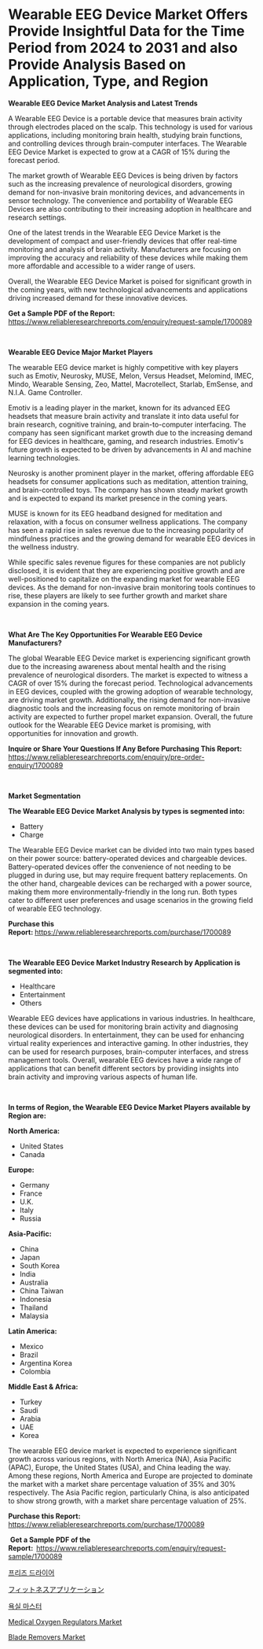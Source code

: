 <p><h1>Wearable EEG Device Market Offers Provide Insightful Data for the Time Period from 2024 to 2031 and also Provide Analysis Based on Application, Type, and Region</h1></p><p><strong>Wearable EEG Device Market Analysis and Latest Trends</strong></p>
<p><p>A Wearable EEG Device is a portable device that measures brain activity through electrodes placed on the scalp. This technology is used for various applications, including monitoring brain health, studying brain functions, and controlling devices through brain-computer interfaces. The Wearable EEG Device Market is expected to grow at a CAGR of 15% during the forecast period.</p><p>The market growth of Wearable EEG Devices is being driven by factors such as the increasing prevalence of neurological disorders, growing demand for non-invasive brain monitoring devices, and advancements in sensor technology. The convenience and portability of Wearable EEG Devices are also contributing to their increasing adoption in healthcare and research settings.</p><p>One of the latest trends in the Wearable EEG Device Market is the development of compact and user-friendly devices that offer real-time monitoring and analysis of brain activity. Manufacturers are focusing on improving the accuracy and reliability of these devices while making them more affordable and accessible to a wider range of users.</p><p>Overall, the Wearable EEG Device Market is poised for significant growth in the coming years, with new technological advancements and applications driving increased demand for these innovative devices.</p></p>
<p><strong>Get a Sample PDF of the Report:&nbsp;</strong> <a href="https://www.reliableresearchreports.com/enquiry/request-sample/1700089">https://www.reliableresearchreports.com/enquiry/request-sample/1700089</a></p>
<p>&nbsp;</p>
<p><strong>Wearable EEG Device Major Market Players</strong></p>
<p><p>The wearable EEG device market is highly competitive with key players such as Emotiv, Neurosky, MUSE, Melon, Versus Headset, Melomind, IMEC, Mindo, Wearable Sensing, Zeo, Mattel, Macrotellect, Starlab, EmSense, and N.I.A. Game Controller.</p><p>Emotiv is a leading player in the market, known for its advanced EEG headsets that measure brain activity and translate it into data useful for brain research, cognitive training, and brain-to-computer interfacing. The company has seen significant market growth due to the increasing demand for EEG devices in healthcare, gaming, and research industries. Emotiv's future growth is expected to be driven by advancements in AI and machine learning technologies.</p><p>Neurosky is another prominent player in the market, offering affordable EEG headsets for consumer applications such as meditation, attention training, and brain-controlled toys. The company has shown steady market growth and is expected to expand its market presence in the coming years.</p><p>MUSE is known for its EEG headband designed for meditation and relaxation, with a focus on consumer wellness applications. The company has seen a rapid rise in sales revenue due to the increasing popularity of mindfulness practices and the growing demand for wearable EEG devices in the wellness industry.</p><p>While specific sales revenue figures for these companies are not publicly disclosed, it is evident that they are experiencing positive growth and are well-positioned to capitalize on the expanding market for wearable EEG devices. As the demand for non-invasive brain monitoring tools continues to rise, these players are likely to see further growth and market share expansion in the coming years.</p></p>
<p>&nbsp;</p>
<p><strong>What Are The Key Opportunities For Wearable EEG Device Manufacturers?</strong></p>
<p><p>The global Wearable EEG Device market is experiencing significant growth due to the increasing awareness about mental health and the rising prevalence of neurological disorders. The market is expected to witness a CAGR of over 15% during the forecast period. Technological advancements in EEG devices, coupled with the growing adoption of wearable technology, are driving market growth. Additionally, the rising demand for non-invasive diagnostic tools and the increasing focus on remote monitoring of brain activity are expected to further propel market expansion. Overall, the future outlook for the Wearable EEG Device market is promising, with opportunities for innovation and growth.</p></p>
<p><strong>Inquire or Share Your Questions If Any Before Purchasing This Report:</strong> <a href="https://www.reliableresearchreports.com/enquiry/pre-order-enquiry/1700089">https://www.reliableresearchreports.com/enquiry/pre-order-enquiry/1700089</a></p>
<p>&nbsp;</p>
<p><strong>Market Segmentation</strong></p>
<p><strong>The Wearable EEG Device Market Analysis by types is segmented into:</strong></p>
<p><ul><li>Battery</li><li>Charge</li></ul></p>
<p><p>The Wearable EEG Device market can be divided into two main types based on their power source: battery-operated devices and chargeable devices. Battery-operated devices offer the convenience of not needing to be plugged in during use, but may require frequent battery replacements. On the other hand, chargeable devices can be recharged with a power source, making them more environmentally-friendly in the long run. Both types cater to different user preferences and usage scenarios in the growing field of wearable EEG technology.</p></p>
<p><strong>Purchase this Report:&nbsp;</strong><a href="https://www.reliableresearchreports.com/purchase/1700089">https://www.reliableresearchreports.com/purchase/1700089</a></p>
<p>&nbsp;</p>
<p><strong>The Wearable EEG Device Market Industry Research by Application is segmented into:</strong></p>
<p><ul><li>Healthcare</li><li>Entertainment</li><li>Others</li></ul></p>
<p><p>Wearable EEG devices have applications in various industries. In healthcare, these devices can be used for monitoring brain activity and diagnosing neurological disorders. In entertainment, they can be used for enhancing virtual reality experiences and interactive gaming. In other industries, they can be used for research purposes, brain-computer interfaces, and stress management tools. Overall, wearable EEG devices have a wide range of applications that can benefit different sectors by providing insights into brain activity and improving various aspects of human life.</p></p>
<p>&nbsp;</p>
<p><strong>In terms of Region, the Wearable EEG Device Market Players available by Region are:</strong></p>
<p>
    <p> <strong> North America: </strong>
        <ul>
            <li>United States</li>
            <li>Canada</li>
        </ul>
        </p> 
    <p> <strong> Europe: </strong>
        <ul>
            <li>Germany</li>
            <li>France</li>
            <li>U.K.</li>
            <li>Italy</li>
            <li>Russia</li>
        </ul>
        </p> 
    <p> <strong> Asia-Pacific: </strong>
        <ul>
            <li>China</li>
            <li>Japan</li>
            <li>South Korea</li>
            <li>India</li>
            <li>Australia</li>
            <li>China Taiwan</li>
            <li>Indonesia</li>
            <li>Thailand</li>
            <li>Malaysia</li>
        </ul>
        </p> 
    <p> <strong> Latin America: </strong>
        <ul>
            <li>Mexico</li>
            <li>Brazil</li>
            <li>Argentina Korea</li>
            <li>Colombia</li>
        </ul>
        </p> 
    <p> <strong> Middle East & Africa: </strong>
        <ul>
            <li>Turkey</li>
            <li>Saudi</li>
            <li>Arabia</li>
            <li>UAE</li>
            <li>Korea</li>
        </ul>
    </p>
    </p>
<p><p>The wearable EEG device market is expected to experience significant growth across various regions, with North America (NA), Asia Pacific (APAC), Europe, the United States (USA), and China leading the way. Among these regions, North America and Europe are projected to dominate the market with a market share percentage valuation of 35% and 30% respectively. The Asia Pacific region, particularly China, is also anticipated to show strong growth, with a market share percentage valuation of 25%.</p></p>
<p><strong>Purchase this Report: </strong><a href="https://www.reliableresearchreports.com/purchase/1700089">https://www.reliableresearchreports.com/purchase/1700089</a></p>
<p>&nbsp;<strong>Get a Sample PDF of the Report:&nbsp;&nbsp;</strong><a href="https://www.reliableresearchreports.com/enquiry/request-sample/1700089">https://www.reliableresearchreports.com/enquiry/request-sample/1700089</a></p>
<p><strong></strong></p>
<p><p><a href="https://github.com/fredrickeglers/Market-Research-Report-List-1/blob/main/55370844000.md">프리즈 드라이어</a></p><p><a href="https://github.com/hwbcz413288296/Market-Research-Report-List-1/blob/main/57635414397.md">フィットネスアプリケーション</a></p><p><a href="https://github.com/bunxhcci35271755/Market-Research-Report-List-1/blob/main/50636263999.md">욕실 마스터</a></p><p><a href="https://issuu.com/reportprime-2/docs/medical-oxygen-regulators-market-size-2030.pptx">Medical Oxygen Regulators Market</a></p><p><a href="https://issuu.com/reportprime-2/docs/blade-removers-market-size-2030.pptx">Blade Removers Market</a></p></p>